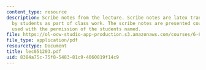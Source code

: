 ```yaml
---
content_type: resource
description: Scribe notes from the lecture. Scribe notes are latex transcriptions
  by students as part of class work. The scribe notes are presented courtesy of and
  used with the permission of the students named.
file: https://ol-ocw-studio-app-production.s3.amazonaws.com/courses/6-876j-advanced-topics-in-cryptography-spring-2003/8384a75c75f8548381c94060819f14c9_lec051203.pdf
file_type: application/pdf
resourcetype: Document
title: lec051203.pdf
uid: 8384a75c-75f8-5483-81c9-4060819f14c9
---
```

